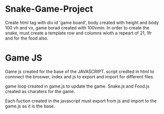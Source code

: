 # Snake-Game-Project
Create html tag with div id 'game board', body created with height and body 100 vh and vx, game borad created with 100vmin. In order to create the snake, must create a template row and columns wioth a repeart of 21, 1fr and for the food also.
# Game JS
Game js created for the base of the JAVASCRIPT. script credted in html to connnect the broswer, index and js to export and import for different files.

game loop created in game.js to update the game. Snake.js and Food.js created as charaters for the game.

Each fuction created in the javascript must export from js and import to the game.js as it is the base.




